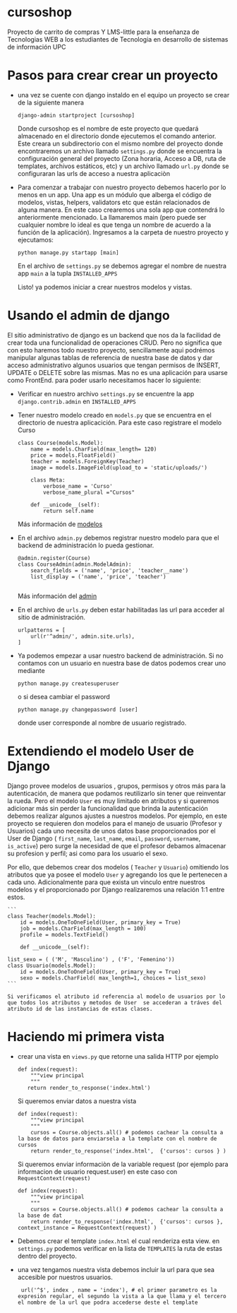 # cursoshop
Proyecto de carrito de compras Y LMS-little para la enseñanza de Tecnologias WEB a los estudiantes de Tecnologia en desarrollo de sistemas de información UPC 


# Pasos para crear crear un proyecto

* una vez se cuente con django instaldo en el equipo un proyecto se crear de la siguiente manera
	```
	django-admin startproject [cursoshop] 
	```
	Donde cursoshop es el nombre de este proyecto que quedará almacenado en el directorio donde ejecutemos el comando anterior. Este creara un subdirectorio con el mismo nombre del proyecto donde encontraremos un archivo llamado `settings.py` donde se encuentra la configuración general del proyecto (Zona horaria, Acceso a DB, ruta de templates, archivos estáticos, etc) y un archivo llamado `url.py` donde se configuraran las urls de acceso a nuestra aplicaciòn

* Para comenzar a trabajar con nuestro proyecto debemos hacerlo por lo menos en un app. Una app es un módulo que alberga el código de modelos, vistas, helpers, validators etc que están relacionados de alguna manera. En este caso crearemos una sola app que contendrá lo anteriormente mencionado. La llamaremos main (pero puede ser cualquier nombre lo ideal es que tenga un nombre de acuerdo a la función de la aplicación). Ingresamos a la carpeta de nuestro proyecto y ejecutamos:

	```
	python manage.py startapp [main]
	```
	En el archivo de `settings.py` se debemos agregar el nombre de nuestra app `main` a la tupla `INSTALLED_APPS`

	Listo! ya podemos iniciar a crear nuestros modelos y vistas.

# Usando el admin de django
El sitio administrativo de django es un backend que nos da la facilidad de crear toda una funcionalidad de operaciones CRUD. Pero no significa que con esto haremos todo nuestro proyecto, sencillamente aqui podrémos manipular algunas tablas de referencia de nuestra base de datos y dar acceso administrativo algunos usuarios que tengan permisos de INSERT, UPDATE o DELETE sobre las mismas. Mas no es una aplicación para usarse como FrontEnd. para poder usarlo necesitamos hacer lo siguiente:

* Verificar en nuestro archivo `settings.py` se encuentre la app `django.contrib.admin` en `INSTALLED_APPS`

* Tener nuestro modelo creado en `models.py` que se encuentra en el directorio de nuestra aplicacición. Para este caso registrare el modelo Curso

	```
	class Course(models.Model):
	    name = models.CharField(max_length= 120)
	    price = models.FloatField()
	    teacher = models.ForeignKey(Teacher)
	    image = models.ImageField(upload_to = 'static/uploads/')

	    class Meta:
	        verbose_name = 'Curso'
	        verbose_name_plural ="Cursos"

	    def __unicode__(self):
	        return self.name
	```

	Más información de [modelos](https://docs.djangoproject.com/es/1.9/ref/models/fields/)

* En el archivo `admin.py` debemos registrar nuestro modelo para que el backend de administración lo pueda gestionar.

	```
	@admin.register(Course)
	class CourseAdmin(admin.ModelAdmin):
	    search_fields = ('name', 'price', 'teacher__name')
	    list_display = ('name', 'price', 'teacher')
	    
	```

	Más información del [admin](https://docs.djangoproject.com/es/1.9/ref/contrib/admin/)

* En el archivo de `urls.py` deben estar habilitadas las url para acceder al sitio de administración.

	```
	urlpatterns = [
	    url(r'^admin/', admin.site.urls),
	]
	```

* Ya podemos empezar a usar nuestro backend de administración. Si no contamos con un usuario en nuestra base de datos podemos crear uno mediante

	```
	python manage.py createsuperuser
	```

	o si desea cambiar el password

	```
	python manage.py changepassword [user]
	```

	donde user corresponde al nombre de usuario registrado.


# Extendiendo el modelo User de Django

Django provee modelos de usuarios , grupos, permisos y otros más para la autenticación, de manera que podamos reutilizarlo sin tener que reinventar la rueda. Pero el modelo `User` es muy limitado en atributos y si queremos adicionar más sin perder la funcionalidad que brinda la autenticación debemos realizar algunos ajustes a nuestros modelos. Por ejemplo, en este proyecto se requieren don modelos para el manejo de usuario (Profesor y Usuarios) cada uno necesita de unos datos base proporcionados por el User de Django ( `first_name`, `last_name`, `email`, `password`, `username`, `is_active`) pero surge la necesidad de que el profesor debamos almacenar su profesion y perfil; asi como para los usuario el sexo. 

Por ello, que debemos crear dos modelos ( `Teacher` y `Usuario`) omitiendo los atributos que ya posee el modelo `User` y agregando los que le pertenecen a cada uno. Adicionalmente para que exista un vinculo entre nuestros modelos y el proporcionado por Django realizaremos una relación 1:1 entre estos.

	```
	class Teacher(models.Model):
	    id = models.OneToOneField(User, primary_key = True)
	    job = models.CharField(max_length = 100)
	    profile = models.TextField()

	    def __unicode__(self):

	list_sexo = ( ('M', 'Masculino') , ('F', 'Femenino'))
	class Usuario(models.Model):
	    id = models.OneToOneField(User, primary_key = True)
	    sexo = models.CharField( max_length=1, choices = list_sexo)
	```

	Si verificamos el atributo id referencia al modelo de usuarios por lo que todos los atributos y metodos de User  se accederan a tráves del atributo id de las instancias de estas clases.


# Haciendo mi primera vista

* crear una vista en `views.py` que retorne una salida HTTP por ejemplo
	```
	def index(request):
	    """view principal
	    """
	   return render_to_response('index.html')
	```

	Si queremos enviar datos a nuestra vista

	```
	def index(request):
	    """view principal
	    """
	    cursos = Course.objects.all() # podemos cachear la consulta a la base de datos para enviarsela a la template con el nombre de cursos
	    return render_to_response('index.html',  {'cursos': cursos } )
	```

	Si queremos enviar informaciòn de la variable request (por ejemplo para informacion de usuario request.user)
	en este caso con `RequestContext(request)`

	```
	def index(request):
	    """view principal
	    """
	    cursos = Course.objects.all() # podemos cachear la consulta a la base de dat
	    return render_to_response('index.html',  {'cursos': cursos }, context_instance = RequestContext(request) )
	```

* Debemos crear el template `index.html` el cual renderiza esta view. en `settings.py` podemos verificar en la lista de `TEMPLATES` la ruta de estas dentro del proyecto.

* una vez tengamos nuestra vista debemos incluir la url para que sea accesible por nuestros usuarios.

	```
	 url('^$', index , name = 'index'), # el primer parametro es la expresiòn regular, el segundo la vista a la que llama y el tercero el nombre de la url que podra accederse deste el template

	```







